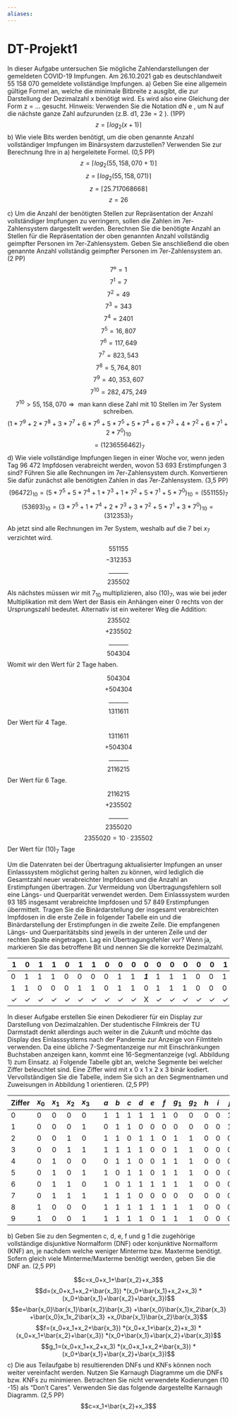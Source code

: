 ```yaml
---
aliases: 
---
```

# DT-Projekt1

In dieser Aufgabe untersuchen Sie mögliche Zahlendarstellungen der gemeldeten COVID-19 Impfungen. Am 26.10.2021 gab es deutschlandweit 55 158 070 gemeldete vollständige Impfungen.
a) Geben Sie eine allgemein gültige Formel an, welche die minimale Bitbreite z ausgibt, die zur Darstellung der Dezimalzahl x benötigt wird. Es wird also eine Gleichung der Form z = ... gesucht.
Hinweis: Verwenden Sie die Notation dN e , um N auf die nächste ganze Zahl aufzurunden (z.B. d1, 23e = 2 ). (1PP)
$$z=\lceil log_2(x+1)\rceil$$
b) Wie viele Bits werden benötigt, um die oben genannte Anzahl vollständiger Impfungen im Binärsystem darzustellen? Verwenden Sie zur Berechnung Ihre in a) hergeleitete Formel. (0,5 PP)
$$z=\lceil log_2(55,158,070+1)\rceil$$
$$z=\lceil log_2(55,158,071)\rceil$$
$$z=\lceil 25.717068668\rceil$$
$$z=26$$

c) Um die Anzahl der benötigten Stellen zur Repräsentation der Anzahl vollständiger Impfungen zu verringern, sollen die Zahlen im 7er-Zahlensystem dargestellt werden. Berechnen Sie die benötigte Anzahl an Stellen für die Repräsentation der oben genannten Anzahl vollständig geimpfter Personen im 7er-Zahlensystem. Geben Sie anschließend die oben genannte Anzahl vollständig geimpfter Personen im 7er-Zahlensystem an. (2 PP)
$$7⁰=1$$
$$7^1=7$$
$$7^2=49$$
$$7^3=343$$
$$7^4=2401$$
$$7^5=16,807$$
$$7^6=117,649$$
$$7^7=823,543$$
$$7^8=5,764,801$$
$$7^9=40,353,607$$
$$7^{10}=282,475,249$$
$$7^{10}>55,158,070\Rightarrow\text{ man kann diese Zahl mit 10 Stellen im 7er System schreiben.}$$
$$(1*7^9+2*7^8+3*7^7+6*7^6+5*7^5+5*7^4+6*7^3+4*7^2+6*7^1+2*7^0)_{10}$$
$$=(1236556462)_7$$
d) Wie viele vollständige Impfungen liegen in einer Woche vor, wenn jeden Tag 96 472 Impfdosen verabreicht werden, wovon 53 693 Erstimpfungen 3 sind? Führen Sie alle Rechnungen im 7er-Zahlensystem durch. Konvertieren Sie dafür zunächst alle benötigten Zahlen in das 7er-Zahlensystem. (3,5 PP)
$$(96472)_{10}=(5*7^5+5*7^4+1*7^3+1*7^2+5*7^1+5*7^0)_{10}=(551155)_{7}$$
$$(53693)_{10}=(3*7^5+1*7^4+2*7^3+3*7^2+5*7^1+3*7^0)_{10}=(312353)_{7}$$
Ab jetzt sind alle Rechnungen im 7er System, weshalb auf die $7$ bei $x_7$ verzichtet wird.
$$551155$$
$$-312353$$
$$\_\_\_\_\_\_\_$$
$$235502$$
Als nächstes müssen wir mit $7_{10}$ multiplizieren, also $(10)_7$, was wie bei jeder Multiplikation mit dem Wert der Basis ein Anhängen einer $0$ rechts von der Ursprungszahl bedeutet.
Alternativ ist ein weiterer Weg die Addition:
$$235502$$
$$+235502$$
$$\_\_\_\_\_\_\_$$
$$504304$$
Womit wir den Wert für $2$ Tage haben.

$$504304$$
$$+504304$$
$$\_\_\_\_\_\_\_$$
$$1311611$$
Der Wert für $4$ Tage.

$$1311611$$
$$+504304$$
$$\_\_\_\_\_\_\_$$
$$2116215$$
Der Wert für $6$ Tage.

$$2116215$$
$$+235502$$
$$\_\_\_\_\_\_\_$$
$$2355020$$
$$2355020=10\cdot 235502$$
Der Wert für $(10)_7$ Tage

Um die Datenraten bei der Übertragung aktualisierter Impfungen an unser Einlasssystem möglichst gering halten zu können, wird lediglich die Gesamtzahl neuer verabreichter Impfdosen und die Anzahl an Erstimpfungen übertragen. Zur Vermeidung von Übertragungsfehlern soll eine Längs- und Querparität verwendet werden.
Dem Einlasssystem wurden 93 185 insgesamt verabreichte Impfdosen und 57 849 Erstimpfungen übermittelt. Tragen Sie die Binärdarstellung der insgesamt verabreichten Impfdosen in die erste Zeile in folgender Tabelle ein und die Binärdarstellung der Erstimpfungen in die zweite Zeile. Die empfangenen Längs- und Querparitätsbits sind jeweils in der unteren Zeile und der rechten Spalte eingetragen. Lag ein Übertragungsfehler vor? Wenn ja, markieren Sie das betroffene Bit und nennen Sie die korrekte Dezimalzahl.

| 1            | 0            | 1            | 1            | 0            | 1            | 1            | 0            | 0            | 0            | 0       | 0            | 0            | 0            | 0            | 0            | 1            | 0   | $\checkmark$ |
| ------------ | ------------ | ------------ | ------------ | ------------ | ------------ | ------------ | ------------ | ------------ | ------------ | ------- | ------------ | ------------ | ------------ | ------------ | ------------ | ------------ | --- | ------------ |
| 0            | 1            | 1            | 1            | 0            | 0            | 0            | 0            | 1            | 1            | ***1*** | 1            | 1            | 1            | 0            | 0            | 1            | 1   | X            |
| 1            | 1            | 0            | 0            | 0            | 1            | 1            | 0            | 1            | 1            | 0       | 1            | 1            | 1            | 0            | 0            | 0            | -   | -            |
| $\checkmark$ | $\checkmark$ | $\checkmark$ | $\checkmark$ | $\checkmark$ | $\checkmark$ | $\checkmark$ | $\checkmark$ | $\checkmark$ | $\checkmark$ | X       | $\checkmark$ | $\checkmark$ | $\checkmark$ | $\checkmark$ | $\checkmark$ | $\checkmark$ | -   | -            |

In dieser Aufgabe erstellen Sie einen Dekodierer für ein Display zur Darstellung von Dezimalzahlen. Der studentische Filmkreis der TU Darmstadt denkt allerdings auch weiter in die Zukunft und möchte das Display des Einlasssystems nach der Pandemie zur Anzeige von Filmtiteln verwenden. Da eine übliche 7-Segmentanzeige nur mit Einschränkungen Buchstaben anzeigen kann, kommt eine 16-Segmentanzeige (vgl. Abbildung 1) zum Einsatz. 
a) Folgende Tabelle gibt an, welche Segmente bei welcher Ziffer beleuchtet sind. Eine Ziffer wird mit x 0 x 1 x 2 x 3 binär kodiert. Vervollständigen Sie die Tabelle, indem Sie sich an den Segmentnamen und Zuweisungen in Abbildung 1 orientieren. (2,5 PP)

    

| Ziffer | $x_0$ | $x_1$ | $x_2$ | $x_3$ |     | $a$ | $b$ | $c$ | $d$ | $e$ | $f$ | $g_1$ | $g_2$ | $h$ | $i$ | $j$ | $k$ | $l$ | $m$ | $dp$ | $dk$ |
| ------ | ----- | ----- | ----- | ----- | --- | --- | --- | --- | --- | --- | --- | ----- | ----- | --- | --- | --- | --- | --- | --- | ---- | ---- |
| 0      | 0     | 0     | 0     | 0     |     | 1   | 1   | 1   | 1   | 1   | 1   | 0     | 0     | 0   | 0   | 1   | 1   | 0   | 0   | 0    | 0    |
| 1      | 0     | 0     | 0     | 1     |     | 0   | 1   | 1   | 0   | 0   | 0   | 0     | 0     | 0   | 0   | 1   | 0   | 0   | 0   | 0    | 0    |
| 2      | 0     | 0     | 1     | 0     |     | 1   | 1   | 0   | 1   | 1   | 0   | 1     | 1     | 0   | 0   | 0   | 0   | 0   | 0   | 0    | 0    |
| 3      | 0     | 0     | 1     | 1     |     | 1   | 1   | 1   | 1   | 0   | 0   | 1     | 1     | 0   | 0   | 0   | 0   | 0   | 0   | 0    | 0    |
| 4      | 0     | 1     | 0     | 0     |     | 0   | 1   | 1   | 0   | 0   | 1   | 1     | 1     | 0   | 0   | 0   | 0   | 0   | 0   | 0    | 0    |
| 5      | 0     | 1     | 0     | 1     |     | 1   | 0   | 1   | 1   | 0   | 1   | 1     | 1     | 0   | 0   | 0   | 0   | 0   | 0   | 0    | 0    |
| 6      | 0     | 1     | 1     | 0     |     | 1   | 0   | 1   | 1   | 1   | 1   | 1     | 1     | 0   | 0   | 0   | 0   | 0   | 0   | 0    | 0    |
| 7      | 0     | 1     | 1     | 1     |     | 1   | 1   | 1   | 0   | 0   | 0   | 0     | 0     | 0   | 0   | 0   | 0   | 0   | 0   | 0    | 0    |
| 8      | 1     | 0     | 0     | 0     |     | 1   | 1   | 1   | 1   | 1   | 1   | 1     | 1     | 0   | 0   | 0   | 0   | 0   | 0   | 0    | 0    |
| 9      | 1     | 0     | 0     | 1     |     | 1   | 1   | 1   | 1   | 0   | 1   | 1     | 1     | 0   | 0   | 0   | 0   | 0   | 0   | 0    | 0    |


b) Geben Sie zu den Segmenten c, d, e, f und g 1 die zugehörige vollständige disjunktive Normalform (DNF) oder konjunktive Normalform (KNF) an, je nachdem welche weniger Minterme bzw. Maxterme benötigt. Sofern gleich viele Minterme/Maxterme benötigt werden, geben Sie die DNF an. (2,5 PP)

$$c=x_0+x_1+\bar{x_2}+x_3$$
$$d=(x_0+x_1+x_2+\bar{x_3})
*(x_0+\bar{x_1}+x_2+x_3)
*(x_0+\bar{x_1}+\bar{x_2}+\bar{x_3})$$
$$e=\bar{x_0}\bar{x_1}\bar{x_2}\bar{x_3}
+\bar{x_0}\bar{x_1}x_2\bar{x_3}
+\bar{x_0}x_1x_2\bar{x_3}
+x_0\bar{x_1}\bar{x_2}\bar{x_3}$$
$$f=(x_0+x_1+x_2+\bar{x_3})
*(x_0+x_1+\bar{x_2}+x_3)
*(x_0+x_1+\bar{x_2}+\bar{x_3})
*(x_0+\bar{x_1}+\bar{x_2}+\bar{x_3})$$
$$g_1=(x_0+x_1+x_2+x_3)
*(x_0+x_1+x_2+\bar{x_3})
*(x_0+\bar{x_1}+\bar{x_2}+\bar{x_3})$$
c) Die aus Teilaufgabe b) resultierenden DNFs und KNFs können noch weiter vereinfacht werden. Nutzen Sie Karnaugh Diagramme um die DNFs bzw. KNFs zu minimieren. Betrachten Sie nicht verwendete Kodierungen (10 -15) als “Don’t Cares”. Verwenden Sie das folgende dargestellte Karnaugh Diagramm. (2,5 PP)
$$c=x_1+\bar{x_2}+x_3$$